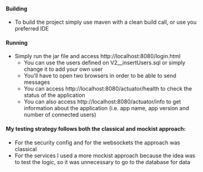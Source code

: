 #### Building
 - To build the project simply use maven with a clean build call, or use you preferred IDE
#### Running
 - Simply run the jar file and access http://localhost:8080/login.html
    - You can use the users defined on V2__insertUsers.sql or simply change it to add your own user 
    - You'll have to open two browsers in order to be able to send messages
    - You can access http://localhost:8080/actuator/health to check the status of the application 
    - You can also access http://localhost:8080/actuator/info to get information about the application 
    (i.e. app name, app version and number of connected users) 
#### My testing strategy follows both the classical and mockist approach:
 - For the security config and for the websockets the approach was classical
 - For the services I used a more mockist approach because the idea was to test 
the logic, so it was unnecessary to go to the database for data